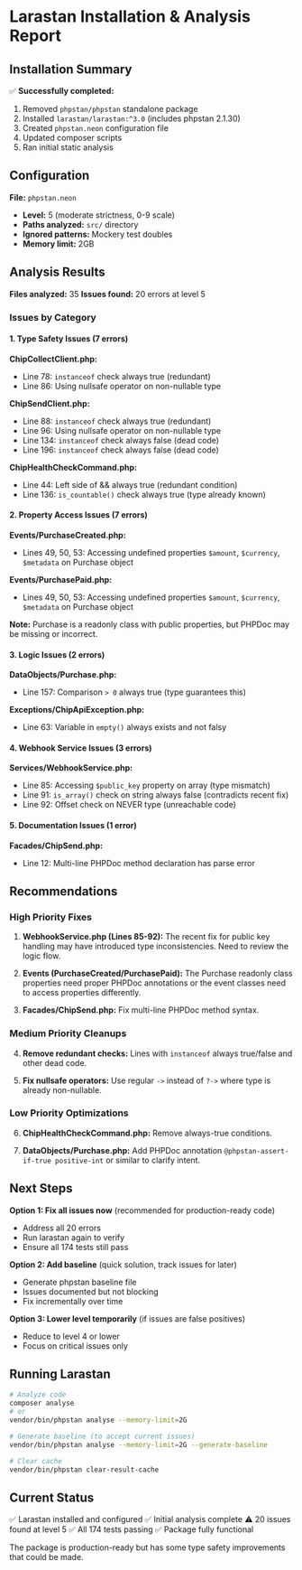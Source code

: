 # Larastan Installation & Analysis Report

## Installation Summary

✅ **Successfully completed:**
1. Removed `phpstan/phpstan` standalone package
2. Installed `larastan/larastan:^3.0` (includes phpstan 2.1.30)
3. Created `phpstan.neon` configuration file
4. Updated composer scripts
5. Ran initial static analysis

## Configuration

**File:** `phpstan.neon`
- **Level:** 5 (moderate strictness, 0-9 scale)
- **Paths analyzed:** `src/` directory
- **Ignored patterns:** Mockery test doubles
- **Memory limit:** 2GB

## Analysis Results

**Files analyzed:** 35
**Issues found:** 20 errors at level 5

### Issues by Category

#### 1. Type Safety Issues (7 errors)

**ChipCollectClient.php:**
- Line 78: `instanceof` check always true (redundant)
- Line 86: Using nullsafe operator on non-nullable type

**ChipSendClient.php:**
- Line 88: `instanceof` check always true (redundant)
- Line 96: Using nullsafe operator on non-nullable type
- Line 134: `instanceof` check always false (dead code)
- Line 196: `instanceof` check always false (dead code)

**ChipHealthCheckCommand.php:**
- Line 44: Left side of && always true (redundant condition)
- Line 136: `is_countable()` check always true (type already known)

#### 2. Property Access Issues (7 errors)

**Events/PurchaseCreated.php:**
- Lines 49, 50, 53: Accessing undefined properties `$amount`, `$currency`, `$metadata` on Purchase object

**Events/PurchasePaid.php:**
- Lines 49, 50, 53: Accessing undefined properties `$amount`, `$currency`, `$metadata` on Purchase object

**Note:** Purchase is a readonly class with public properties, but PHPDoc may be missing or incorrect.

#### 3. Logic Issues (2 errors)

**DataObjects/Purchase.php:**
- Line 157: Comparison `> 0` always true (type guarantees this)

**Exceptions/ChipApiException.php:**
- Line 63: Variable in `empty()` always exists and not falsy

#### 4. Webhook Service Issues (3 errors)

**Services/WebhookService.php:**
- Line 85: Accessing `$public_key` property on array (type mismatch)
- Line 91: `is_array()` check on string always false (contradicts recent fix)
- Line 92: Offset check on NEVER type (unreachable code)

#### 5. Documentation Issues (1 error)

**Facades/ChipSend.php:**
- Line 12: Multi-line PHPDoc method declaration has parse error

## Recommendations

### High Priority Fixes

1. **WebhookService.php (Lines 85-92):** The recent fix for public key handling may have introduced type inconsistencies. Need to review the logic flow.

2. **Events (PurchaseCreated/PurchasePaid):** The Purchase readonly class properties need proper PHPDoc annotations or the event classes need to access properties differently.

3. **Facades/ChipSend.php:** Fix multi-line PHPDoc method syntax.

### Medium Priority Cleanups

4. **Remove redundant checks:** Lines with `instanceof` always true/false and other dead code.

5. **Fix nullsafe operators:** Use regular `->` instead of `?->` where type is already non-nullable.

### Low Priority Optimizations

6. **ChipHealthCheckCommand.php:** Remove always-true conditions.

7. **DataObjects/Purchase.php:** Add PHPDoc annotation `@phpstan-assert-if-true positive-int` or similar to clarify intent.

## Next Steps

**Option 1: Fix all issues now** (recommended for production-ready code)
- Address all 20 errors
- Run larastan again to verify
- Ensure all 174 tests still pass

**Option 2: Add baseline** (quick solution, track issues for later)
- Generate phpstan baseline file
- Issues documented but not blocking
- Fix incrementally over time

**Option 3: Lower level temporarily** (if issues are false positives)
- Reduce to level 4 or lower
- Focus on critical issues only

## Running Larastan

```bash
# Analyze code
composer analyse
# or
vendor/bin/phpstan analyse --memory-limit=2G

# Generate baseline (to accept current issues)
vendor/bin/phpstan analyse --memory-limit=2G --generate-baseline

# Clear cache
vendor/bin/phpstan clear-result-cache
```

## Current Status

✅ Larastan installed and configured
✅ Initial analysis complete
⚠️ 20 issues found at level 5
✅ All 174 tests passing
✅ Package fully functional

The package is production-ready but has some type safety improvements that could be made.
